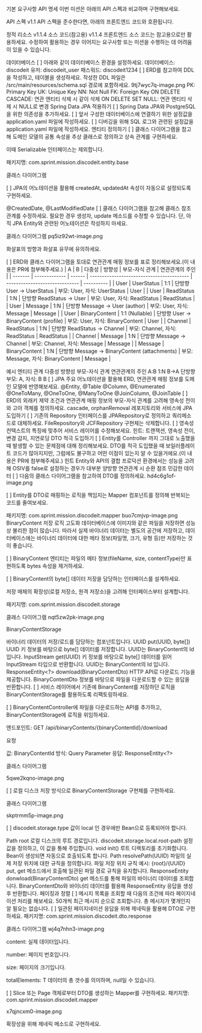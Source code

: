 기본 요구사항
API 명세
이번 미션은 아래의 API 스펙과 비교하며 구현해보세요.

API 스펙 v1.1
API 스펙을 준수한다면, 아래의 프론트엔드 코드와 호환됩니다.

정적 리소스 v1.1.4
소스 코드(참고용) v1.1.4
프론트엔드 소스 코드는 참고용으로만 활용하세요. 수정하여 활용하는 경우 이어지는 요구사항 또는 미션을 수행하는 데 어려움이 있을 수 있습니다.

데이터베이스
[ ] 아래와 같이 데이터베이스 환경을 설정하세요.
데이터베이스: discodeit
유저: discodeit_user
패스워드: discodeit1234
[ ] ERD를 참고하여 DDL을 작성하고, 테이블을 생성하세요.
작성한 DDL 파일은 /src/main/resources/schema.sql 경로에 포함하세요. 9tj7wyc7q-image.png
PK: Primary Key
UK: Unique Key
NN: Not Null
FK: Foreign Key
ON DELETE CASCADE: 연관 엔티티 삭제 시 같이 삭제
ON DELETE SET NULL: 연관 엔티티 삭제 시 NULL로 변경
Spring Data JPA 적용하기
[ ] Spring Data JPA와 PostgreSQL을 위한 의존성을 추가하세요.
[ ] 앞서 구성한 데이터베이스에 연결하기 위한 설정값을 application.yaml 파일에 작성하세요.
[ ] 디버깅을 위해 SQL 로그와 관련된 설정값을 application.yaml 파일에 작성하세요.
엔티티 정의하기
[ ]  클래스 다이어그램을 참고해 도메인 모델의 공통 속성을 추상 클래스로 정의하고 상속 관계를 구현하세요.

이때 Serializable 인터페이스는 제외합니다.

패키지명: com.sprint.mission.discodeit.entity.base

클래스 다이어그램

[ ]  JPA의 어노테이션을 활용해 createdAt, updatedAt 속성이 자동으로 설정되도록 구현하세요.

@CreatedDate, @LastModifiedDate
[ ]  클래스 다이어그램을 참고해 클래스 참조 관계를 수정하세요. 필요한 경우 생성자, update 메소드를 수정할 수 있습니다. 단, 아직 JPA Entity와 관련된
어노테이션은 작성하지 마세요.

클래스 다이어그램
pq5iz92wt-image.png

화살표의 방향과 화살표 유무에 유의하세요.

[ ]  ERD와 클래스 다이어그램을 토대로 연관관계 매핑 정보를 표로 정리해보세요.(이 내용은 PR에 첨부해주세요.)
| A | B | 다중성 | 방향성 | 부모-자식 관계 | 연관관계의 주인 |
| ------- | ------------- | ------ | ----------------------------------------- | ------------------------------ | ---------- |
| User | UserStatus | 1:1 | 단방향 User → UserStatus | 부모: User, 자식: UserStatus | User |
| User | ReadStatus | 1\:N | 단방향 ReadStatus → User | 부모: User, 자식: ReadStatus | ReadStatus |
| User | Message | 1\:N | 단방향 Message → User (author) | 부모: User, 자식: Message |
Message |
| User | BinaryContent | 1:1 (Nullable) | 단방향 User → BinaryContent (profile)        | 부모: User, 자식:
BinaryContent | User |
| Channel | ReadStatus | 1\:N | 단방향 ReadStatus → Channel | 부모: Channel, 자식: ReadStatus |
ReadStatus |
| Channel | Message | 1\:N | 단방향 Message → Channel | 부모: Channel, 자식: Message | Message |
| Message | BinaryContent | 1\:N | 단방향 Message → BinaryContent (attachments) | 부모: Message, 자식:
BinaryContent | Message |

예시
엔티티 관계 다중성 방향성 부모-자식 관계 연관관계의 주인
A:B 1:N B→A 단방향 부모: A, 자식: B B
[ ] JPA 주요 어노테이션을 활용해 ERD, 연관관계 매핑 정보를 도메인 모델에 반영해보세요.
@Entity, @Table
@Column, @Enumerated
@OneToMany, @OneToOne, @ManyToOne
@JoinColumn, @JoinTable
[ ] ERD의 외래키 제약 조건과 연관관계 매핑 정보의 부모-자식 관계를 고려해 영속성 전이와 고아 객체를 정의하세요.
cascade, orphanRemoval
레포지토리와 서비스에 JPA 도입하기
[ ] 기존의 Repository 인터페이스를 JPARepository로 정의하고 쿼리메소드로 대체하세요.
FileRepository와 JCFRepository 구현체는 삭제합니다.
[ ] 영속성 컨텍스트의 특징에 맞추어 서비스 레이어를 수정해보세요.
힌트: 트랜잭션, 영속성 전이, 변경 감지, 지연로딩
DTO 적극 도입하기
[ ] Entity를 Controller 까지 그대로 노출했을 때 발생할 수 있는 문제점에 대해 정리해보세요. DTO를 적극 도입했을 때 보일러플레이트 코드가 많아지지만, 그럼에도
불구하고 어떤 이점이 있는지 알 수 있을거에요.(이 내용은 PR에 첨부해주세요.)
힌트
Entity와 API의 결합
프로덕션 환경에서는 성능을 고려해 OSIV를 false로 설정하는 경우가 대부분
양방향 연관관계 시 순환 참조
민감한 데이터
[ ] 다음의 클래스 다이어그램을 참고하여 DTO를 정의하세요.
hd4c6g1of-image.png

[ ]  Entity를 DTO로 매핑하는 로직을 책임지는 Mapper 컴포넌트를 정의해 반복되는 코드를 줄여보세요.

패키지명: com.sprint.mission.discodeit.mapper buo7cmjvp-image.png
BinaryContent 저장 로직 고도화
데이터베이스에 이미지와 같은 파일을 저장하면 성능 상 불리한 점이 많습니다. 따라서 실제 바이너리 데이터는 별도의 공간에 저장하고, 데이터베이스에는 바이너리 데이터에 대한 메타
정보(파일명, 크기, 유형 등)만 저장하는 것이 좋습니다.

[ ]  BinaryContent 엔티티는 파일의 메타 정보(fileName, size, contentType)만 표현하도록 bytes 속성을 제거하세요.

[ ]  BinaryContent의 byte[] 데이터 저장을 담당하는 인터페이스를 설계하세요.

저장 매체의 확장성(로컬 저장소, 원격 저장소)을 고려해 인터페이스부터 설계합니다.

패키지명: com.sprint.mission.discodeit.storage

클래스 다이어그램
nqt5zw2pk-image.png

BinaryContentStorage

바이너리 데이터의 저장/로드를 담당하는 컴포넌트입니다.
UUID put(UUID, byte[])
UUID 키 정보를 바탕으로 byte[] 데이터를 저장합니다.
UUID는 BinaryContent의 Id 입니다.
InputStream get(UUID)
키 정보를 바탕으로 byte[] 데이터를 읽어 InputStream 타입으로 반환합니다.
UUID는 BinaryContent의 Id 입니다.
ResponseEntity<?> download(BinaryContentDto)
HTTP API로 다운로드 기능을 제공합니다.
BinaryContentDto 정보를 바탕으로 파일을 다운로드할 수 있는 응답을 반환합니다.
[ ]  서비스 레이어에서 기존에 BinaryContent를 저장하던 로직을 BinaryContentStorage를 활용하도록 리팩토링하세요.

[ ]  BinaryContentController에 파일을 다운로드하는 API를 추가하고, BinaryContentStorage에 로직을 위임하세요.

엔드포인트: GET /api/binaryContents/{binaryContentId}/download

요청

값: BinaryContentId
방식: Query Parameter
응답: ResponseEntity<?>

클래스 다이어그램

5qwe2kqno-image.png

[ ]  로컬 디스크 저장 방식으로 BinaryContentStorage 구현체를 구현하세요.

클래스 다이어그램

skptrmm5p-image.png

[ ]  discodeit.storage.type 값이 local 인 경우에만 Bean으로 등록되어야 합니다.

Path root
로컬 디스크의 루트 경로입니다.
discodeit.storage.local.root-path 설정값을 정의하고, 이 값을 통해 주입합니다.
void init()
루트 디렉토리를 초기화합니다.
Bean이 생성되면 자동으로 호출되도록 합니다.
Path resolvePath(UUID)
파일의 실제 저장 위치에 대한 규칙을 정의합니다.
파일 저장 위치 규칙 예시: {root}/{UUID}
put, get 메소드에서 호출해 일관된 파일 경로 규칙을 유지합니다.
ResponseEntity<Resource> donwload(BinaryContentDto)
get 메소드를 통해 파일의 바이너리 데이터를 조회합니다.
BinaryContentDto와 바이너리 데이터를 활용해 ResponseEntity<Resource> 응답을 생성 후 반환합니다.
페이징과 정렬
[ ] 메시지 목록을 조회할 때 다음의 조건에 따라 페이지네이션 처리를 해보세요.
50개씩 최근 메시지 순으로 조회합니다.
총 메시지가 몇개인지 알 필요는 없습니다.
[ ] 일관된 페이지네이션 응답을 위해 제네릭을 활용해 DTO로 구현하세요.
패키지명: com.sprint.mission.discodeit.dto.response

클래스 다이어그램
wj4q7nhn3-image.png

content: 실제 데이터입니다.

number: 페이지 번호입니다.

size: 페이지의 크기입니다.

totalElements: T 데이터의 총 갯수를 의미하며, null일 수 있습니다.

[ ] Slice 또는 Page 객체로부터 DTO를 생성하는 Mapper를 구현하세요.
패키지명: com.sprint.mission.discodeit.mapper

x7qjncxm0-image.png

확장성을 위해 제네릭 메소드로 구현하세요.